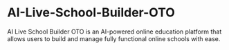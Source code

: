 # AI-Live-School-Builder-OTO
AI Live School Builder OTO is an AI-powered online education platform that allows users to build and manage fully functional online schools with ease.
